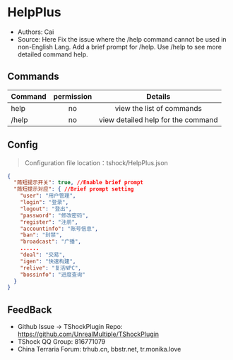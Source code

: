 ﻿# HelpPlus

- Authors: Cai
- Source: Here
  Fix the issue where the /help command cannot be used in non-English Lang.
  Add a brief prompt for /help.
  Use /help <command> to see more detailed command help.


## Commands

| Command         | permission |          Details          |
|-----------------|:----------:| :------: |
| help <page>     |     no     |   view the list of commands   |
| /help <command> |     no     |    view detailed help for the command   |

## Config
> Configuration file location：tshock/HelpPlus.json

```json
{
  "简短提示开关": true, //Enable brief prompt
  "简短提示对应": { //Brief prompt setting
    "user": "用户管理",
    "login": "登录",
    "logout": "登出",
    "password": "修改密码",
    "register": "注册",
    "accountinfo": "账号信息",
    "ban": "封禁",
    "broadcast": "广播",
    ......
    "deal": "交易",
    "igen": "快速构建",
    "relive": "复活NPC",
    "bossinfo": "进度查询"
  }
}
```

## FeedBack
- Github Issue -> TShockPlugin Repo: https://github.com/UnrealMultiple/TShockPlugin
- TShock QQ Group: 816771079
- China Terraria Forum: trhub.cn, bbstr.net, tr.monika.love
